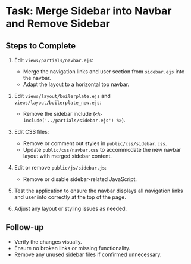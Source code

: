 # Task: Merge Sidebar into Navbar and Remove Sidebar

## Steps to Complete

1. Edit `views/partials/navbar.ejs`:
   - Merge the navigation links and user section from `sidebar.ejs` into the navbar.
   - Adapt the layout to a horizontal top navbar.

2. Edit `views/layout/boilerplate.ejs` and `views/layout/boilerplate_new.ejs`:
   - Remove the sidebar include (`<%- include('../partials/sidebar.ejs') %>`).

3. Edit CSS files:
   - Remove or comment out styles in `public/css/sidebar.css`.
   - Update `public/css/navbar.css` to accommodate the new navbar layout with merged sidebar content.

4. Edit or remove `public/js/sidebar.js`:
   - Remove or disable sidebar-related JavaScript.

5. Test the application to ensure the navbar displays all navigation links and user info correctly at the top of the page.
6. Adjust any layout or styling issues as needed.

## Follow-up
- Verify the changes visually.
- Ensure no broken links or missing functionality.
- Remove any unused sidebar files if confirmed unnecessary.
